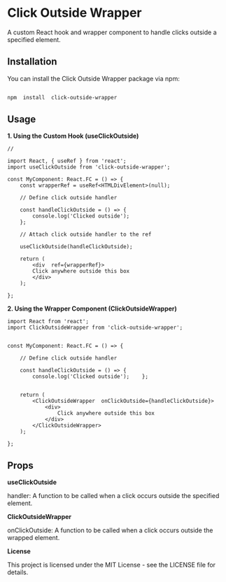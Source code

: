 
#  Click Outside Wrapper  

A custom React hook and wrapper component to handle clicks outside a specified element.  

##  Installation  

You can install the Click Outside Wrapper package via npm:  

```bash

npm  install  click-outside-wrapper

````

  

## Usage  

**1. Using the Custom Hook (useClickOutside)**  

```
//

import React, { useRef } from 'react';
import useClickOutside from 'click-outside-wrapper';  

const MyComponent: React.FC = () => {
    const wrapperRef = useRef<HTMLDivElement>(null);  

    // Define click outside handler

    const handleClickOutside = () => {
        console.log('Clicked outside');
    };    

    // Attach click outside handler to the ref

    useClickOutside(handleClickOutside);  

    return (
        <div  ref={wrapperRef}>
        Click anywhere outside this box
        </div>
    );

};

```


  

**2. Using the Wrapper Component (ClickOutsideWrapper)**

```
import React from 'react';
import ClickOutsideWrapper from 'click-outside-wrapper';
  

const MyComponent: React.FC = () => {

    // Define click outside handler

    const handleClickOutside = () => {
        console.log('Clicked outside');    };
  

    return (
        <ClickOutsideWrapper  onClickOutside={handleClickOutside}>
            <div>
                Click anywhere outside this box
            </div>
        </ClickOutsideWrapper>
    );

};

```
  

## Props

**useClickOutside**

handler: A function to be called when a click occurs outside the specified element.

**ClickOutsideWrapper**

onClickOutside: A function to be called when a click occurs outside the wrapped element.

**License**

This project is licensed under the MIT License - see the LICENSE file for details.